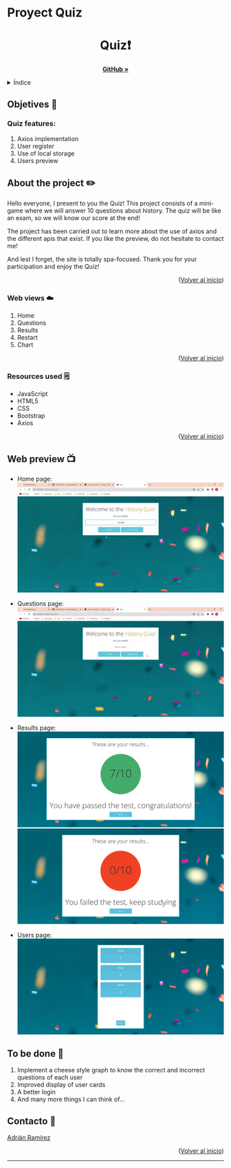 # Proyect Quiz

 <h1 align="center">Quiz❗</h1>

  <p align="center">
    <a href="https://github.com/AdrianRgGit/quiz"><strong>GitHub »</strong></a>
    <br />
  </p>
</div>

<!-- TABLE OF CONTENTS -->
<details>
  <summary>Índice</summary>
  <ol>
        <li><a href="#Objetives">Objetives 🎯</a></li>
    <li>
      <a href="#About-the-project">About the project</a>
      <ul>
      </ul>   
    </li>
    <li>
      <a href="#Resources-used">Resources used</a>
      <ul>
      </ul>
    </li>
    <li><a href="#Web-preview">Web preview</a></li>
    <li><a href="#To-be-done">To be done</a></li>
    <li><a href="#Contact">Contact</a></li>
  </ol>
</details>

<!-- ABOUT THE OBJECTIVES -->

## Objetives 🎯

### Quiz features:

<objectives>
  <ol>
    <li>Axios implementation</a></li>
    <li>User register</li>
    <li>Use of local storage</li>
    <li>Users preview</a></li>
</ol>
</objectives>

<!-- ABOUT THE PROJECT -->

## About the project ✏️

Hello everyone, I present to you the Quiz! This project consists of a mini-game where we will answer 10 questions about history. The quiz will be like an exam, so we will know our score at the end!

The project has been carried out to learn more about the use of axios and the different apis that exist. If you like the preview, do not hesitate to contact me!

And lest I forget, the site is totally spa-focused. Thank you for your participation and enjoy the Quiz!

<p align="right">(<a href="#readme-top">Volver al inicio</a>)</p>

### Web views ☁️

<views>
  <ol>
    <li>Home</a></li>
    <li>Questions</a></li>
    <li>Results</a></li>
    <li>Restart</a></li>
    <li>Chart</a></li>
  </ol>
</views>

<p align="right">(<a href="#readme-top">Volver al inicio</a>)</p>

### Resources used 🗒️

- JavaScript
- HTML5
- CSS
- Bootstrap
- Axios

<p align="right">(<a href="#readme-top">Volver al inicio</a>)</p>

<!-- PREVIEW -->

## Web preview 📺

- Home page:
  ![foto](assets/images/Quiz%20-%20Google%20Chrome%202023-06-21%2019-10-59.gif)

- Questions page:
  ![foto](assets/images/Quiz%20-%20Google%20Chrome%202023-06-21%2019-10-29%20(online-video-cutter.com).gif)

- Results page:
  ![foto](assets/images/passed.png)
  ![foto](assets/images/no%20passed.png)

- Users page:
  ![foto](assets/images/user%20cards.png)

<!-- TO BE DONE -->

## To be done 💭

<objectives>
  <ol>
    <li>
    Implement a cheese style graph to know the correct and incorrect questions of each user
    </li>
    <li>Improved display of user cards</li>
    <li>A better login</li>
    <li>And many more things I can think of...</a></li>
</ol>
</objectives>

<!-- CONTACT -->

## Contacto 📲

<a href="https://github.com/AdrianRgGit?tab=repositories">Adrián Ramírez</a>

<p align="right">(<a href="#readme-top">Volver al inicio</a>)</p>

---

<!-- MARKDOWN LINKS & IMAGES -->
<!-- https://www.markdownguide.org/basic-syntax/#reference-style-links -->

[linkedin-shield]: https://img.shields.io/badge/-LinkedIn-black.svg?style=for-the-badge&logo=linkedin&colorB=555
[linkedin-url]: https://linkedin.com/in/sergiocano-dev
[product-screenshot]: images/screenshot.png
[Next.js]: https://img.shields.io/badge/next.js-000000?style=for-the-badge&logo=nextdotjs&logoColor=white
[Next-url]: https://nextjs.org/
[React.js]: https://img.shields.io/badge/React-20232A?style=for-the-badge&logo=react&logoColor=61DAFB
[React-url]: https://reactjs.org/
[Vue.js]: https://img.shields.io/badge/Vue.js-35495E?style=for-the-badge&logo=vuedotjs&logoColor=4FC08D
[Vue-url]: https://vuejs.org/
[Angular.io]: https://img.shields.io/badge/Angular-DD0031?style=for-the-badge&logo=angular&logoColor=white
[Angular-url]: https://angular.io/
[JWT]: https://img.shields.io/badge/JWT-black?style=for-the-badge&logo=JSON%20web%20tokens
[JWT-url]: https://jwt.io/
[Vercel]: https://img.shields.io/badge/vercel-%23000000.svg?style=for-the-badge&logo=vercel&logoColor=white
[Vercel-url]: https://vercel.com/
[MongoDB]: https://img.shields.io/badge/MongoDB-%234ea94b.svg?style=for-the-badge&logo=mongodb&logoColor=white
[MongoDB-url]: https://www.mongodb.com/es
[Express.js]: https://img.shields.io/badge/express.js-%23404d59.svg?style=for-the-badge&logo=express&logoColor=%2361DAFB
[Express.js-url]: https://expressjs.com/
[Node.JS]: https://img.shields.io/badge/node.js-6DA55F?style=for-the-badge&logo=node.js&logoColor=white
[Node.JS-url]: https://nodejs.org/en/
[SASS]: https://img.shields.io/badge/SASS-pink?style=for-the-badge&logo=SASS&logoColor=white
[SASS-url]: https://sass-lang.com/
[React]: https://img.shields.io/badge/React-219ebc?style=for-the-badge&logo=React&typoColor=fedcba&logoColor=white
[React-url]: https://es.reactjs.org/
[Postman]: https://img.shields.io/badge/Postman-FF6C37?style=for-the-badge&logo=postman&logoColor=white
[Postman-url]: https://www.postman.com/
